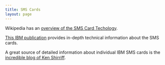 ```yaml
---
title: SMS Cards
layout: page
---
```


Wikipedia has an [overview of the SMS Card Techology](https://en.wikipedia.org/wiki/Standard_Modular_System).

[This IBM publication](https://ibm-1401.info/Form223-6889-TransistorComponentCircuits.pdf) provides 
in-depth technical information about the SMS cards.

A great source of detailed 
information about individual IBM SMS cards is the 
[incredible blog of Ken Shirriff](https://www.righto.com/2015/03/a-database-of-sms-cards-technology.html). 


